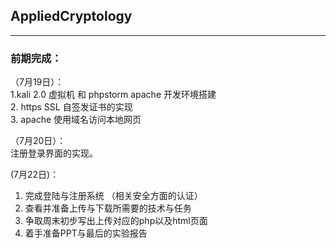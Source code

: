 ## AppliedCryptology   
-------
### 前期完成：   
（7月19日）：  
1.kali 2.0 虚拟机 和 phpstorm apache 开发环境搭建   
2. https SSL 自签发证书的实现   
3. apache 使用域名访问本地网页  

（7月20日）：   
注册登录界面的实现。


 (7月22日)：  
1. 完成登陆与注册系统 （相关安全方面的认证）  
2. 查看并准备上传与下载所需要的技术与任务  
3. 争取周末初步写出上传对应的php以及html页面  
4. 着手准备PPT与最后的实验报告
